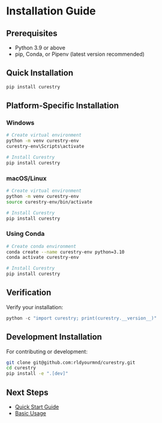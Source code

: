 # Installation Guide

## Prerequisites
- Python 3.9 or above
- pip, Conda, or Pipenv (latest version recommended)

## Quick Installation
```bash
pip install curestry
```

## Platform-Specific Installation

### Windows
```bash
# Create virtual environment
python -m venv curestry-env
curestry-env\Scripts\activate

# Install Curestry
pip install curestry
```

### macOS/Linux
```bash
# Create virtual environment
python -m venv curestry-env
source curestry-env/bin/activate

# Install Curestry
pip install curestry
```

### Using Conda
```bash
# Create conda environment
conda create --name curestry-env python=3.10
conda activate curestry-env

# Install Curestry
pip install curestry
```

## Verification
Verify your installation:
```python
python -c "import curestry; print(curestry.__version__)"
```

## Development Installation
For contributing or development:
```bash
git clone git@github.com:rldyourmnd/curestry.git
cd curestry
pip install -e ".[dev]"
```

## Next Steps
- [Quick Start Guide](quick-start.md)
- [Basic Usage](../core-concepts/basic-usage.md)